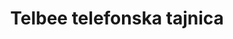 ---
title: Telbee telefonska tajnica
redirect_from:
- /tajnica/
- /tajnik/
- /nivram/
- /razsvetlinas/
- /posnami-citat/
redirect_to: https://telbee.io/channel/feqfokujnmeeysuwksennq/
---
